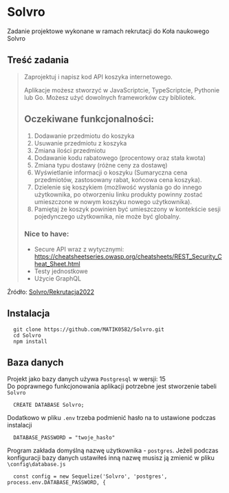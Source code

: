 # Solvro
Zadanie projektowe wykonane w ramach rekrutacji do Koła naukowego Solvro

## Treść zadania
>Zaprojektuj i napisz kod API koszyka internetowego.
>
>Aplikacje możesz stworzyć w JavaScriptcie, TypeScriptcie, Pythonie lub Go. Możesz użyć dowolnych frameworków czy bibliotek. 
>
>## Oczekiwane funkcjonalności:
>1. Dodawanie przedmiotu do koszyka
>2. Usuwanie przedmiotu z koszyka
>3. Zmiana ilości przedmiotu
>4. Dodawanie kodu rabatowego (procentowy oraz stała kwota)
>5. Zmiana typu dostawy (różne ceny za dostawę)
>6. Wyświetlanie informacji o koszyku (Sumaryczna cena przedmiotów, zastosowany rabat, końcowa cena koszyka).
>7. Dzielenie się koszykiem (możliwość wysłania go do innego użytkownika, po otworzeniu linku produkty powinny zostać umieszczone w nowym koszyku nowego użytkownika).
>8. Pamiętaj że koszyk powinien być umieszczony w kontekście sesji pojedynczego użytkownika, nie może być globalny.
>
>
>### Nice to have:
>- Secure API wraz z wytycznymi: https://cheatsheetseries.owasp.org/cheatsheets/REST_Security_Cheat_Sheet.html
>- Testy jednostkowe
>- Użycie GraphQL

Źródło: [Solvro/Rekrutacja2022](https://github.com/Solvro/Rekrutacja2022/blob/master/backend/zadanie.md#oczekiwane-funkcjonalno%C5%9Bci)

## Instalacja
```
  git clone https://github.com/MATIK0582/Solvro.git
  cd Solvro
  npm install
```

## Baza danych
Projekt jako bazy danych używa `Postgresql` w wersji: 15 <br>
Do poprawnego funkcjonowania aplikacji potrzebne jest stworzenie tabeli `Solvro`
```
  CREATE DATABASE Solvro;
```
Dodatkowo w pliku `.env` trzeba podmienić hasło na to ustawione podczas instalacji
```
  DATABASE_PASSWORD = "twoje_hasło"
```
Program zakłada domyślną nazwę użytkownika - `postgres`. Jeżeli podczas konfiguracji bazy danych ustawiłeś inną nazwę musisz ją zmienić w pliku `\config\database.js`
```
  const config = new Sequelize('Solvro', 'postgres', process.env.DATABASE_PASSWORD, {
```

